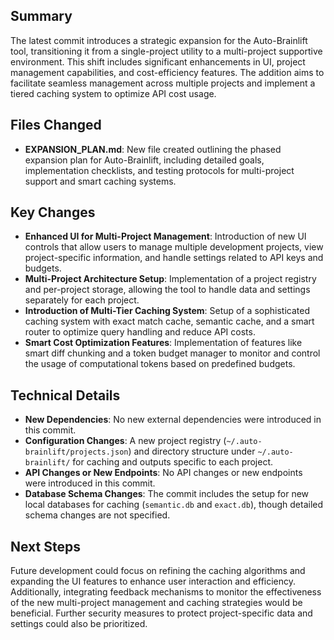 ## Summary
The latest commit introduces a strategic expansion for the Auto-Brainlift tool, transitioning it from a single-project utility to a multi-project supportive environment. This shift includes significant enhancements in UI, project management capabilities, and cost-efficiency features. The addition aims to facilitate seamless management across multiple projects and implement a tiered caching system to optimize API cost usage.

## Files Changed
- **EXPANSION_PLAN.md**: New file created outlining the phased expansion plan for Auto-Brainlift, including detailed goals, implementation checklists, and testing protocols for multi-project support and smart caching systems.

## Key Changes
- **Enhanced UI for Multi-Project Management**: Introduction of new UI controls that allow users to manage multiple development projects, view project-specific information, and handle settings related to API keys and budgets.
- **Multi-Project Architecture Setup**: Implementation of a project registry and per-project storage, allowing the tool to handle data and settings separately for each project.
- **Introduction of Multi-Tier Caching System**: Setup of a sophisticated caching system with exact match cache, semantic cache, and a smart router to optimize query handling and reduce API costs.
- **Smart Cost Optimization Features**: Implementation of features like smart diff chunking and a token budget manager to monitor and control the usage of computational tokens based on predefined budgets.

## Technical Details
- **New Dependencies**: No new external dependencies were introduced in this commit.
- **Configuration Changes**: A new project registry (`~/.auto-brainlift/projects.json`) and directory structure under `~/.auto-brainlift/` for caching and outputs specific to each project.
- **API Changes or New Endpoints**: No API changes or new endpoints were introduced in this commit.
- **Database Schema Changes**: The commit includes the setup for new local databases for caching (`semantic.db` and `exact.db`), though detailed schema changes are not specified.

## Next Steps
Future development could focus on refining the caching algorithms and expanding the UI features to enhance user interaction and efficiency. Additionally, integrating feedback mechanisms to monitor the effectiveness of the new multi-project management and caching strategies would be beneficial. Further security measures to protect project-specific data and settings could also be prioritized.